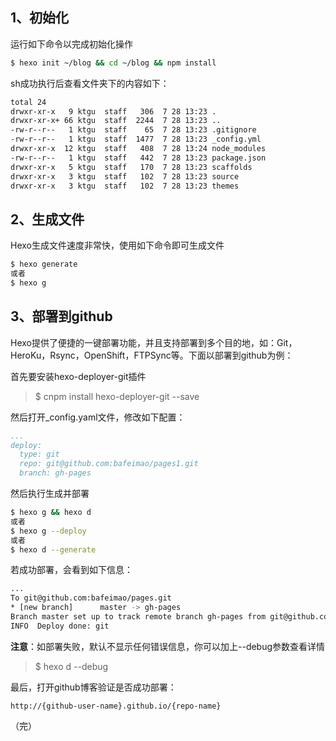 ## 1、初始化

运行如下命令以完成初始化操作
``` sh
$ hexo init ~/blog && cd ~/blog && npm install
```

sh成功执行后查看文件夹下的内容如下：
```sh
total 24
drwxr-xr-x   9 ktgu  staff   306  7 28 13:23 .
drwxr-xr-x+ 66 ktgu  staff  2244  7 28 13:23 ..
-rw-r--r--   1 ktgu  staff    65  7 28 13:23 .gitignore
-rw-r--r--   1 ktgu  staff  1477  7 28 13:23 _config.yml
drwxr-xr-x  12 ktgu  staff   408  7 28 13:24 node_modules
-rw-r--r--   1 ktgu  staff   442  7 28 13:23 package.json
drwxr-xr-x   5 ktgu  staff   170  7 28 13:23 scaffolds
drwxr-xr-x   3 ktgu  staff   102  7 28 13:23 source
drwxr-xr-x   3 ktgu  staff   102  7 28 13:23 themes
```



## 2、生成文件

Hexo生成文件速度非常快，使用如下命令即可生成文件
```sh
$ hexo generate
或者
$ hexo g
```



## 3、部署到github

Hexo提供了便捷的一键部署功能，并且支持部署到多个目的地，如：Git，HeroKu，Rsync，OpenShift，FTPSync等。下面以部署到github为例：

首先要安装hexo-deployer-git插件
> $ cnpm install hexo-deployer-git --save

然后打开_config.yaml文件，修改如下配置：
```yaml
...
deploy:
  type: git
  repo: git@github.com:bafeimao/pages1.git
  branch: gh-pages  
```
然后执行生成并部署
```sh
$ hexo g && hexo d
或者
$ hexo g --deploy
或者
$ hexo d --generate
```

若成功部署，会看到如下信息：
```sh
...
To git@github.com:bafeimao/pages.git
* [new branch]      master -> gh-pages
Branch master set up to track remote branch gh-pages from git@github.com:bafeimao/pages.git.
INFO  Deploy done: git
```

**注意**：如部署失败，默认不显示任何错误信息，你可以加上--debug参数查看详情

> $ hexo d --debug

最后，打开github博客验证是否成功部署：

`http://{github-user-name}.github.io/{repo-name}`



（完）